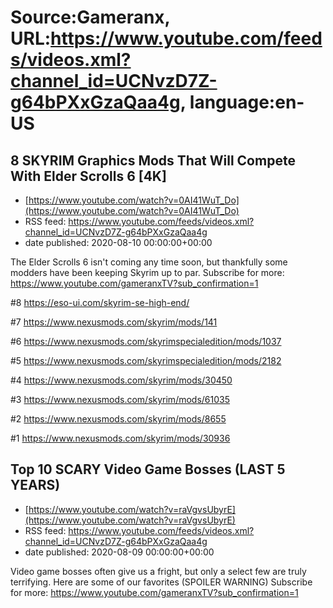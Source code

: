 # Source:Gameranx, URL:https://www.youtube.com/feeds/videos.xml?channel_id=UCNvzD7Z-g64bPXxGzaQaa4g, language:en-US

## 8 SKYRIM Graphics Mods That Will Compete With Elder Scrolls 6 [4K]
 - [https://www.youtube.com/watch?v=0AI41WuT_Do](https://www.youtube.com/watch?v=0AI41WuT_Do)
 - RSS feed: https://www.youtube.com/feeds/videos.xml?channel_id=UCNvzD7Z-g64bPXxGzaQaa4g
 - date published: 2020-08-10 00:00:00+00:00

The Elder Scrolls 6 isn't coming any time soon, but thankfully some modders have been keeping Skyrim up to par.
Subscribe for more: https://www.youtube.com/gameranxTV?sub_confirmation=1

#8
https://eso-ui.com/skyrim-se-high-end/

#7
https://www.nexusmods.com/skyrim/mods/141

#6
https://www.nexusmods.com/skyrimspecialedition/mods/1037

#5
https://www.nexusmods.com/skyrimspecialedition/mods/2182

#4
https://www.nexusmods.com/skyrim/mods/30450

#3
https://www.nexusmods.com/skyrim/mods/61035

#2
https://www.nexusmods.com/skyrim/mods/8655

#1
https://www.nexusmods.com/skyrim/mods/30936

## Top 10 SCARY Video Game Bosses (LAST 5 YEARS)
 - [https://www.youtube.com/watch?v=raVgvsUbyrE](https://www.youtube.com/watch?v=raVgvsUbyrE)
 - RSS feed: https://www.youtube.com/feeds/videos.xml?channel_id=UCNvzD7Z-g64bPXxGzaQaa4g
 - date published: 2020-08-09 00:00:00+00:00

Video game bosses often give us a fright, but only a select few are truly terrifying. Here are some of our favorites (SPOILER WARNING)
Subscribe for more: https://www.youtube.com/gameranxTV?sub_confirmation=1

